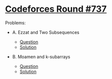 # [Codeforces Round #737](https://codeforces.com/contest/1557)

Problems:

-   A. Ezzat and Two Subsequences

    -   [Question](https://codeforces.com/contest/1557/problem/A)
    -   [Solution](./A.%20Ezzat%20and%20Two%20Subsequences.cpp)

-   B. Moamen and k-subarrays
    -   [Question](https://codeforces.com/contest/1557/problem/B)
    -   [Solution](./B.%20Moamen%20and%20k-subarrays.cpp)
